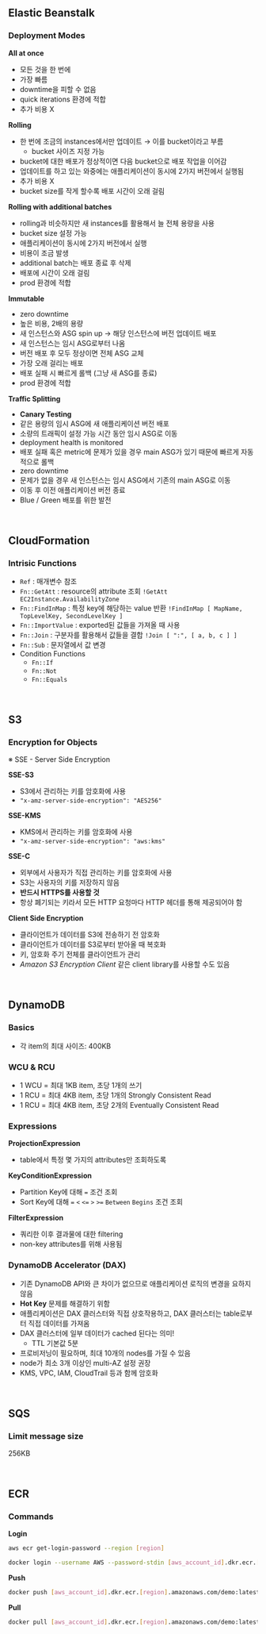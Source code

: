 ## Elastic Beanstalk

### Deployment Modes

**All at once**

- 모든 것을 한 번에
- 가장 빠름
- downtime을 피할 수 없음
- quick iterations 환경에 적합
- 추가 비용 X

**Rolling**

- 한 번에 조금의 instances에서만 업데이트 → 이를 bucket이라고 부름
  - bucket 사이즈 지정 가능
- bucket에 대한 배포가 정상적이면 다음 bucket으로 배포 작업을 이어감
- 업데이트를 하고 있는 와중에는 애플리케이션이 동시에 2가지 버전에서 실행됨
- 추가 비용 X
- bucket size를 작게 할수록 배포 시간이 오래 걸림

**Rolling with additional batches**

- rolling과 비슷하지만 새 instances를 활용해서 늘 전체 용량을 사용
- bucket size 설정 가능
- 애플리케이션이 동시에 2가지 버전에서 실행
- 비용이 조금 발생
- additional batch는 배포 종료 후 삭제
- 배포에 시간이 오래 걸림
- prod 환경에 적합

**Immutable**

- zero downtime
- 높은 비용, 2배의 용량
- 새 인스턴스와 ASG spin up → 해당 인스턴스에 버전 업데이트 배포
- 새 인스턴스는 임시 ASG로부터 나옴
- 버전 배포 후 모두 정상이면 전체 ASG 교체
- 가장 오래 걸리는 배포
- 배포 실패 시 빠르게 롤백 (그냥 새 ASG를 종료)
- prod 환경에 적합

**Traffic Splitting**

- **Canary Testing**
- 같은 용량의 임시 ASG에 새 애플리케이션 버전 배포
- 소량의 트래픽이 설정 가능 시간 동안 임시 ASG로 이동
- deployment health is monitored
- 배포 실패 혹은 metric에 문제가 있을 경우 main ASG가 있기 때문에 빠르게 자동적으로 롤백
- zero downtime
- 문제가 없을 경우 새 인스턴스는 임시 ASG에서 기존의 main ASG로 이동
- 이동 후 이전 애플리케이션 버전 종료
- Blue / Green 배포를 위한 발전

<br>

## CloudFormation

### Intrisic Functions

- `Ref` : 매개변수 참조
- `Fn::GetAtt` : resource의 attribute 조회 `!GetAtt EC2Instance.AvailabilityZone`
- `Fn::FindInMap` : 특정 key에 해당하는 value 반환 `!FindInMap [ MapName, TopLevelKey, SecondLevelKey ]`
- `Fn::ImportValue` : exported된 값들을 가져올 때 사용
- `Fn::Join` : 구분자를 활용해서 값들을 결합 `!Join [ ":", [ a, b, c ] ]`
- `Fn::Sub` : 문자열에서 값 변경
- Condition Functions
  - `Fn::If`
  - `Fn::Not`
  - `Fn::Equals`

<br>

## S3

### Encryption for Objects

※ SSE - Server Side Encryption

**SSE-S3**

- S3에서 관리하는 키를 암호화에 사용
- `"x-amz-server-side-encryption": "AES256"`

**SSE-KMS**

- KMS에서 관리하는 키를 암호화에 사용
- `"x-amz-server-side-encryption": "aws:kms"`

**SSE-C**

- 외부에서 사용자가 직접 관리하는 키를 암호화에 사용
- S3는 사용자의 키를 저장하지 않음
- **반드시 HTTPS를 사용할 것**
- 항상 폐기되는 키라서 모든 HTTP 요청마다 HTTP 헤더를 통해 제공되어야 함

**Client Side Encryption**

- 클라이언트가 데이터를 S3에 전송하기 전 암호화
- 클라이언트가 데이터를 S3로부터 받아올 때 복호화
- 키, 암호화 주기 전체를 클라이언트가 관리
- _Amazon S3 Encryption Client_ 같은 client library를 사용할 수도 있음

<br>

## DynamoDB

### Basics

- 각 item의 최대 사이즈: 400KB

### WCU & RCU

- 1 WCU = 최대 1KB item, 초당 1개의 쓰기
- 1 RCU = 최대 4KB item, 초당 1개의 Strongly Consistent Read
- 1 RCU = 최대 4KB item, 초당 2개의 Eventually Consistent Read

### Expressions

**ProjectionExpression**

- table에서 특정 몇 가지의 attributes만 조회하도록

**KeyConditionExpression**

- Partition Key에 대해 `=` 조건 조회
- Sort Key에 대해 `=` `<` `<=` `>` `>=` `Between` `Begins` 조건 조회

**FilterExpression**

- 쿼리한 이후 결과물에 대한 filtering
- non-key attributes를 위해 사용됨

### DynamoDB Accelerator (DAX)

- 기존 DynamoDB API와 큰 차이가 없으므로 애플리케이션 로직의 변경을 요하지 않음
- **Hot Key** 문제를 해결하기 위함
- 애플리케이션은 DAX 클러스터와 직접 상호작용하고, DAX 클러스터는 table로부터 직접 데이터를 가져옴
- DAX 클러스터에 일부 데이터가 cached 된다는 의미!
  - TTL 기본값 5분
- 프로비저닝이 필요하며, 최대 10개의 nodes를 가질 수 있음
- node가 최소 3개 이상인 multi-AZ 설정 권장
- KMS, VPC, IAM, CloudTrail 등과 함께 암호화

<br>

## SQS

### Limit message size

256KB

<br>

## ECR

### Commands

**Login**

```sh
aws ecr get-login-password --region [region]
```

```sh
docker login --username AWS --password-stdin [aws_account_id].dkr.ecr.[region].amazonaws.com
```

**Push**

```sh
docker push [aws_account_id].dkr.ecr.[region].amazonaws.com/demo:latest
```

**Pull**

```sh
docker pull [aws_account_id].dkr.ecr.[region].amazonaws.com/demo:latest
```
